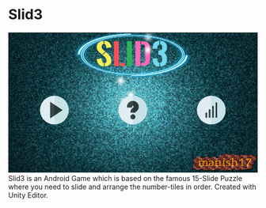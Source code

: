 # Slid3
![Main Screen](https://github.com/iammanish17/Slid3/blob/master/Assets/Publication/mainscreen.png)
Slid3 is an Android Game which is based on the famous 15-Slide Puzzle where you need to slide and arrange the number-tiles in order. Created with Unity Editor.
